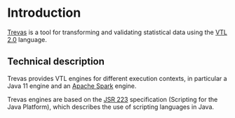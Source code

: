 # Introduction

[Trevas](https://github.com/InseeFr/Trevas) is a tool for transforming and validating statistical data using the [VTL 2.0](https://sdmx.org/?page_id=5096) language.

## Technical description

Trevas provides VTL engines for different execution contexts, in particular a Java 11 engine and an [Apache Spark](https://spark.apache.org/) engine.

Trevas engines are based on the [JSR 223](https://jcp.org/en/jsr/detail?id=223) specification (Scripting for the Java Platform), which describes the use of scripting languages in Java.
